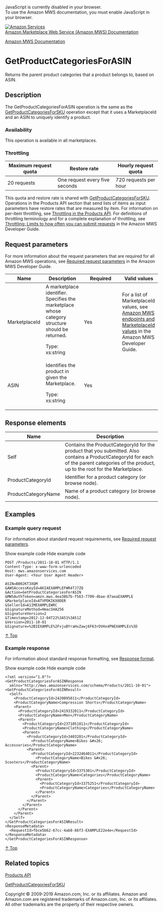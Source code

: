 <div id="MWSDX_noscript">

JavaScript is currently disabled in your browser.  
To use the Amazon MWS documentation, you must enable JavaScript in your
browser.

</div>

<div id="MWSDX_divtop">

[![Amazon
Services](https://images-na.ssl-images-amazon.com/images/G/08/mwsportal/fr_FR/amazonservices.gif
"Amazon Services")](http://services.amazon.fr)  
<span id="MWSDX_titlebar">[Amazon Marketplace Web Service (Amazon MWS)
Documentation](https://developer.amazonservices.fr/gp/mws/docs.html)</span>

</div>

<div id="MWSDX_divbottom">

<div id="MWSDX_divleft">

<div id="MWSDX_toc">

</div>

</div>

<div id="MWSDX_divright">

<div id="MWSDX_content">

<span id="MWSDX_breadcrumbs">[Amazon MWS
Documentation](https://developer.amazonservices.fr/gp/mws/docs.html)</span>

<div id="Products_GetProductCategoriesForASIN" class="nested0">

# GetProductCategoriesForASIN

<div class="body">

<span class="ph">Returns the parent product categories that a product
belongs to, based on <span class="keyword parmname">ASIN</span>.</span>

</div>

<div id="Description" class="topic concept nested1">

## Description

<div class="body conbody">

The <span class="keyword apiname">GetProductCategoriesForASIN</span>
operation is the same as the
[GetProductCategoriesForSKU](Products_GetProductCategoriesForSKU.md "Returns the parent product categories that a product belongs to, based on SellerSKU.")
operation except that it uses a
<span class="keyword parmname">MarketplaceId</span> and an
<span class="keyword parmname">ASIN</span> to uniquely identify a
product.

<div class="section">

### Availability

This operation is available in all marketplaces.

</div>

<div class="section">

### Throttling

<div class="p">

<div class="tablenoborder">

| Maximum request quota | Restore rate                   | Hourly request quota  |
| --------------------- | ------------------------------ | --------------------- |
| 20 requests           | One request every five seconds | 720 requests per hour |

</div>

This quota and restore rate is shared with
[GetProductCategoriesForSKU](Products_GetProductCategoriesForSKU.md "Returns the parent product categories that a product belongs to, based on SellerSKU.").
<span class="ph">Operations in the <span class="ph">Products API
section</span> that send lists of items as input parameters have restore
rates that are measured by item. For information on per-item throttling,
see [Throttling in the Products
API](Products_Throttling.md "Describes the throttling policy for the Products API section.").
For definitions of throttling terminology and for a complete explanation
of throttling, see [Throttling: Limits to how often you can submit
requests](../dev_guide/DG_Throttling.md) in the
<span class="ph">Amazon MWS Developer Guide</span>. </span>

</div>

</div>

</div>

</div>

<div id="RequestParameters" class="topic reference nested1">

## Request parameters

<div class="body refbody">

<div class="section">

<span class="ph">For more information about the request parameters that
are required for all <span class="ph">Amazon MWS</span> operations, see
[Required request
parameters](../dev_guide/DG_RequiredRequestParameters.md) in the
<span class="ph">Amazon MWS Developer Guide</span>.</span>

</div>

<div class="tablenoborder">

<table>
<colgroup>
<col style="width: 25%" />
<col style="width: 25%" />
<col style="width: 25%" />
<col style="width: 25%" />
</colgroup>
<thead>
<tr class="header">
<th>Name</th>
<th>Description</th>
<th>Required</th>
<th>Valid values</th>
</tr>
</thead>
<tbody>
<tr class="odd">
<td><span class="keyword parmname">MarketplaceId</span></td>
<td>A marketplace identifier. Specifies the marketplace whose category structure should be returned.
<p><span class="ph">Type: xs:string</span></p></td>
<td>Yes</td>
<td><span class="ph">For a list of <span class="keyword parmname">MarketplaceId</span> values, see <a href="../dev_guide/DG_Endpoints.md" class="xref">Amazon MWS endpoints and MarketplaceId values</a> in the <span class="ph">Amazon MWS Developer Guide</span>.</span></td>
</tr>
<tr class="even">
<td><span class="keyword parmname">ASIN</span></td>
<td>Identifies the product in given the Marketplace.
<p><span class="ph">Type: xs:string</span></p></td>
<td>Yes</td>
<td> </td>
</tr>
</tbody>
</table>

</div>

</div>

</div>

<div id="ResponseElements" class="topic reference nested1">

## Response elements

<div class="body refbody">

<div class="tablenoborder">

| Name                                                      | Description                                                                                                                                                                                                                                                            |
| --------------------------------------------------------- | ---------------------------------------------------------------------------------------------------------------------------------------------------------------------------------------------------------------------------------------------------------------------- |
| <span class="keyword parmname">Self</span>                | Contains the <span class="keyword parmname">ProductCategoryId</span> for the product that you submitted. Also contains a <span class="keyword parmname">ProductCategoryId</span> for each of the parent categories of the product, up to the root for the Marketplace. |
| <span class="keyword parmname">ProductCategoryId</span>   | Identifier for a product category (or browse node).                                                                                                                                                                                                                    |
| <span class="keyword parmname">ProductCategoryName</span> | Name of a product category (or browse node).                                                                                                                                                                                                                           |

</div>

</div>

</div>

<div id="Examples" class="topic reference nested1">

## Examples

<div class="body refbody">

<div class="section">

### Example query request

<span class="ph">For information about standard request requirements,
see [Required request
parameters](../dev_guide/DG_RequiredRequestParameters.md).</span>

<span class="ph expander"> <span class="keyword parmname xshow">Show
example code</span> <span class="keyword parmname xhide">Hide example
code</span> </span>

<div class="sectiondiv content">

``` pre codeblock
POST /Products/2011-10-01 HTTP/1.1
Content-Type: x-www-form-urlencoded
Host: mws.amazonservices.com
User-Agent: <Your User Agent Header>

ASIN=B002KT3XQM
&AWSAccessKeyId=AKIAEXAMPLEFWR4TJ7ZQ
&Action=GetProductCategoriesForASIN
&MWSAuthToken=amzn.mws.4ea38b7b-f563-7709-4bae-87aeaEXAMPLE
&MarketplaceId=ATVPDKIKX0DER
&SellerId=A1IMEXAMPLEWRC
&SignatureMethod=HmacSHA256
&SignatureVersion=2
&Timestamp=2012-12-04T22%3A51%3A51Z
&Version=2011-10-01
&Signature=%2BIEXAMPLE%2FvjuBYraHxZawj6F63rOVHx4PNEXAMPLEs%3D
```

[↑ Top](#Examples)

</div>

</div>

<div class="section">

### Example response

<span class="ph">For information about standard response formatting, see
[Response format](../dev_guide/DG_ResponseFormat.md).</span>

<span class="ph expander"> <span class="keyword parmname xshow">Show
example code</span> <span class="keyword parmname xhide">Hide example
code</span> </span>

<div class="sectiondiv content">

``` pre codeblock
<?xml version="1.0"?>
<GetProductCategoriesForASINResponse
  xmlns="http://mws.amazonservices.com/schema/Products/2011-10-01">
<GetProductCategoriesForASINResult>
  <Self>
    <ProductCategoryId>2420095011</ProductCategoryId>
    <ProductCategoryName>Compression Shorts</ProductCategoryName>
    <Parent>
      <ProductCategoryId>2419332011</ProductCategoryId>
      <ProductCategoryName>Men</ProductCategoryName>
      <Parent>
        <ProductCategoryId>2371051011</ProductCategoryId>
        <ProductCategoryName>Clothing</ProductCategoryName>
        <Parent>
          <ProductCategoryId>3403201</ProductCategoryId>
            <ProductCategoryName>Bikes &#x26; Accessories</ProductCategoryName>
          <Parent>
            <ProductCategoryId>2232464011</ProductCategoryId>
              <ProductCategoryName>Bikes &#x26; Scooters</ProductCategoryName>
            <Parent>
              <ProductCategoryId>3375301</ProductCategoryId>
              <ProductCategoryName>Categories</ProductCategoryName>
              <Parent>
                <ProductCategoryId>3375251</ProductCategoryId>
                <ProductCategoryName>Categories</ProductCategoryName>
              </Parent>
            </Parent>
          </Parent>
        </Parent>
      </Parent>
    </Parent>
  </Self>
</GetProductCategoriesForASINResult>
<ResponseMetadata>
  <RequestId>fbce5b62-67cc-4ab8-86f3-EXAMPLE22e4e</RequestId>
</ResponseMetadata>
</GetProductCategoriesForASINResponse>
```

[↑ Top](#Examples)

</div>

</div>

</div>

</div>

<div id="RelatedTopics" class="topic nested1">

## Related topics

<div class="body">

[Products API](../products/Products_Overview.md)

[GetProductCategoriesForSKU](Products_GetProductCategoriesForSKU.md "Returns the parent product categories that a product belongs to, based on SellerSKU.")

</div>

</div>

</div>

<div id="MWSDX_footer">

Copyright © 2009-2019 Amazon.com, Inc. or its affiliates. Amazon and
Amazon.com are registered trademarks of Amazon.com, Inc. or its
affiliates. All other trademarks are the property of their respective
owners.

</div>

</div>

</div>

<div style="clear: both;">

</div>

</div>
